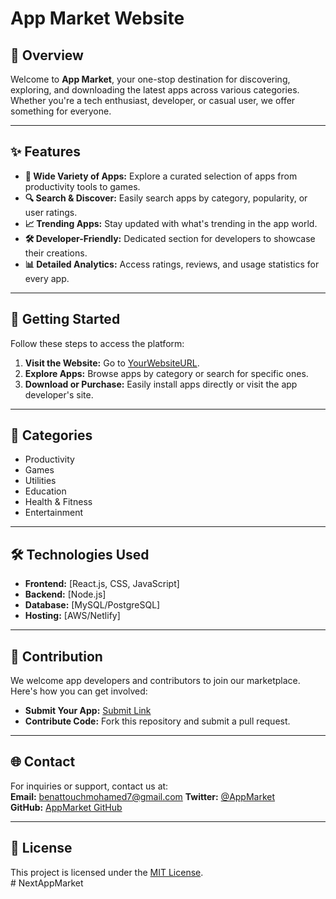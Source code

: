 # App Market Website

## 📖 Overview  
Welcome to **App Market**, your one-stop destination for discovering, exploring, and downloading the latest apps across various categories. Whether you're a tech enthusiast, developer, or casual user, we offer something for everyone.

---

## ✨ Features  
- **🌟 Wide Variety of Apps:** Explore a curated selection of apps from productivity tools to games.  
- **🔍 Search & Discover:** Easily search apps by category, popularity, or user ratings.  
- **📈 Trending Apps:** Stay updated with what's trending in the app world.  
- **🛠️ Developer-Friendly:** Dedicated section for developers to showcase their creations.  
- **📊 Detailed Analytics:** Access ratings, reviews, and usage statistics for every app.  

---

## 🚀 Getting Started  
Follow these steps to access the platform:  
1. **Visit the Website:** Go to [YourWebsiteURL](#).  
2. **Explore Apps:** Browse apps by category or search for specific ones.  
3. **Download or Purchase:** Easily install apps directly or visit the app developer's site.  

---

## 📂 Categories  
- Productivity  
- Games  
- Utilities  
- Education  
- Health & Fitness  
- Entertainment  

---

## 🛠️ Technologies Used  
- **Frontend:** [React.js, CSS, JavaScript]  
- **Backend:** [Node.js]  
- **Database:** [MySQL/PostgreSQL]  
- **Hosting:** [AWS/Netlify]  

---

## 🤝 Contribution  
We welcome app developers and contributors to join our marketplace. Here's how you can get involved:  
- **Submit Your App:** [Submit Link](#)  
- **Contribute Code:** Fork this repository and submit a pull request.  

---

## 🌐 Contact  
For inquiries or support, contact us at:  
**Email:** benattouchmohamed7@gmail.com
**Twitter:** [@AppMarket](#)  
**GitHub:** [AppMarket GitHub](#)  

---

## 📜 License  
This project is licensed under the [MIT License](LICENSE.md).  
#   N e x t A p p M a r k e t  
 